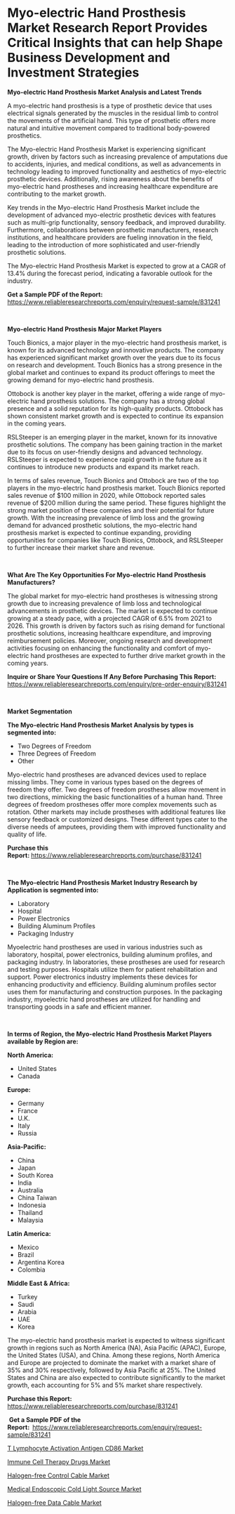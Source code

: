 <p><h1>Myo-electric Hand Prosthesis Market Research Report Provides Critical Insights that can help Shape Business Development and Investment Strategies</h1></p><p><strong>Myo-electric Hand Prosthesis Market Analysis and Latest Trends</strong></p>
<p><p>A myo-electric hand prosthesis is a type of prosthetic device that uses electrical signals generated by the muscles in the residual limb to control the movements of the artificial hand. This type of prosthetic offers more natural and intuitive movement compared to traditional body-powered prosthetics.</p><p>The Myo-electric Hand Prosthesis Market is experiencing significant growth, driven by factors such as increasing prevalence of amputations due to accidents, injuries, and medical conditions, as well as advancements in technology leading to improved functionality and aesthetics of myo-electric prosthetic devices. Additionally, rising awareness about the benefits of myo-electric hand prostheses and increasing healthcare expenditure are contributing to the market growth.</p><p>Key trends in the Myo-electric Hand Prosthesis Market include the development of advanced myo-electric prosthetic devices with features such as multi-grip functionality, sensory feedback, and improved durability. Furthermore, collaborations between prosthetic manufacturers, research institutions, and healthcare providers are fueling innovation in the field, leading to the introduction of more sophisticated and user-friendly prosthetic solutions.</p><p>The Myo-electric Hand Prosthesis Market is expected to grow at a CAGR of 13.4% during the forecast period, indicating a favorable outlook for the industry.</p></p>
<p><strong>Get a Sample PDF of the Report:&nbsp;</strong> <a href="https://www.reliableresearchreports.com/enquiry/request-sample/831241">https://www.reliableresearchreports.com/enquiry/request-sample/831241</a></p>
<p>&nbsp;</p>
<p><strong>Myo-electric Hand Prosthesis Major Market Players</strong></p>
<p><p>Touch Bionics, a major player in the myo-electric hand prosthesis market, is known for its advanced technology and innovative products. The company has experienced significant market growth over the years due to its focus on research and development. Touch Bionics has a strong presence in the global market and continues to expand its product offerings to meet the growing demand for myo-electric hand prosthesis.</p><p>Ottobock is another key player in the market, offering a wide range of myo-electric hand prosthesis solutions. The company has a strong global presence and a solid reputation for its high-quality products. Ottobock has shown consistent market growth and is expected to continue its expansion in the coming years.</p><p>RSLSteeper is an emerging player in the market, known for its innovative prosthetic solutions. The company has been gaining traction in the market due to its focus on user-friendly designs and advanced technology. RSLSteeper is expected to experience rapid growth in the future as it continues to introduce new products and expand its market reach.</p><p>In terms of sales revenue, Touch Bionics and Ottobock are two of the top players in the myo-electric hand prosthesis market. Touch Bionics reported sales revenue of $100 million in 2020, while Ottobock reported sales revenue of $200 million during the same period. These figures highlight the strong market position of these companies and their potential for future growth. With the increasing prevalence of limb loss and the growing demand for advanced prosthetic solutions, the myo-electric hand prosthesis market is expected to continue expanding, providing opportunities for companies like Touch Bionics, Ottobock, and RSLSteeper to further increase their market share and revenue.</p></p>
<p>&nbsp;</p>
<p><strong>What Are The Key Opportunities For Myo-electric Hand Prosthesis Manufacturers?</strong></p>
<p><p>The global market for myo-electric hand prostheses is witnessing strong growth due to increasing prevalence of limb loss and technological advancements in prosthetic devices. The market is expected to continue growing at a steady pace, with a projected CAGR of 6.5% from 2021 to 2026. This growth is driven by factors such as rising demand for functional prosthetic solutions, increasing healthcare expenditure, and improving reimbursement policies. Moreover, ongoing research and development activities focusing on enhancing the functionality and comfort of myo-electric hand prostheses are expected to further drive market growth in the coming years.</p></p>
<p><strong>Inquire or Share Your Questions If Any Before Purchasing This Report:</strong> <a href="https://www.reliableresearchreports.com/enquiry/pre-order-enquiry/831241">https://www.reliableresearchreports.com/enquiry/pre-order-enquiry/831241</a></p>
<p>&nbsp;</p>
<p><strong>Market Segmentation</strong></p>
<p><strong>The Myo-electric Hand Prosthesis Market Analysis by types is segmented into:</strong></p>
<p><ul><li>Two Degrees of Freedom</li><li>Three Degrees of Freedom</li><li>Other</li></ul></p>
<p><p>Myo-electric hand prostheses are advanced devices used to replace missing limbs. They come in various types based on the degrees of freedom they offer. Two degrees of freedom prostheses allow movement in two directions, mimicking the basic functionalities of a human hand. Three degrees of freedom prostheses offer more complex movements such as rotation. Other markets may include prostheses with additional features like sensory feedback or customized designs. These different types cater to the diverse needs of amputees, providing them with improved functionality and quality of life.</p></p>
<p><strong>Purchase this Report:&nbsp;</strong><a href="https://www.reliableresearchreports.com/purchase/831241">https://www.reliableresearchreports.com/purchase/831241</a></p>
<p>&nbsp;</p>
<p><strong>The Myo-electric Hand Prosthesis Market Industry Research by Application is segmented into:</strong></p>
<p><ul><li>Laboratory</li><li>Hospital</li><li>Power Electronics</li><li>Building Aluminum Profiles</li><li>Packaging Industry</li></ul></p>
<p><p>Myoelectric hand prostheses are used in various industries such as laboratory, hospital, power electronics, building aluminum profiles, and packaging industry. In laboratories, these prostheses are used for research and testing purposes. Hospitals utilize them for patient rehabilitation and support. Power electronics industry implements these devices for enhancing productivity and efficiency. Building aluminum profiles sector uses them for manufacturing and construction purposes. In the packaging industry, myoelectric hand prostheses are utilized for handling and transporting goods in a safe and efficient manner.</p></p>
<p>&nbsp;</p>
<p><strong>In terms of Region, the Myo-electric Hand Prosthesis Market Players available by Region are:</strong></p>
<p>
    <p> <strong> North America: </strong>
        <ul>
            <li>United States</li>
            <li>Canada</li>
        </ul>
        </p> 
    <p> <strong> Europe: </strong>
        <ul>
            <li>Germany</li>
            <li>France</li>
            <li>U.K.</li>
            <li>Italy</li>
            <li>Russia</li>
        </ul>
        </p> 
    <p> <strong> Asia-Pacific: </strong>
        <ul>
            <li>China</li>
            <li>Japan</li>
            <li>South Korea</li>
            <li>India</li>
            <li>Australia</li>
            <li>China Taiwan</li>
            <li>Indonesia</li>
            <li>Thailand</li>
            <li>Malaysia</li>
        </ul>
        </p> 
    <p> <strong> Latin America: </strong>
        <ul>
            <li>Mexico</li>
            <li>Brazil</li>
            <li>Argentina Korea</li>
            <li>Colombia</li>
        </ul>
        </p> 
    <p> <strong> Middle East & Africa: </strong>
        <ul>
            <li>Turkey</li>
            <li>Saudi</li>
            <li>Arabia</li>
            <li>UAE</li>
            <li>Korea</li>
        </ul>
    </p>
    </p>
<p><p>The myo-electric hand prosthesis market is expected to witness significant growth in regions such as North America (NA), Asia Pacific (APAC), Europe, the United States (USA), and China. Among these regions, North America and Europe are projected to dominate the market with a market share of 35% and 30% respectively, followed by Asia Pacific at 25%. The United States and China are also expected to contribute significantly to the market growth, each accounting for 5% and 5% market share respectively.</p></p>
<p><strong>Purchase this Report: </strong><a href="https://www.reliableresearchreports.com/purchase/831241">https://www.reliableresearchreports.com/purchase/831241</a></p>
<p>&nbsp;<strong>Get a Sample PDF of the Report:&nbsp;&nbsp;</strong><a href="https://www.reliableresearchreports.com/enquiry/request-sample/831241">https://www.reliableresearchreports.com/enquiry/request-sample/831241</a></p>
<p><strong></strong></p>
<p><p><a href="https://medium.com/@christinegreen87/t-lymphocyte-activation-antigen-cd86-market-trends-and-market-analysis-forecasted-for-period-68530c2d6bb5">T Lymphocyte Activation Antigen CD86 Market</a></p><p><a href="https://medium.com/@caylawisoky8698/immune-cell-therapy-drugs-market-exploring-market-share-market-trends-and-future-growth-dad9040b389c">Immune Cell Therapy Drugs Market</a></p><p><a href="https://issuu.com/reportprime-2/docs/halogen-free-control-cable-market-size-2030.pptx">Halogen-free Control Cable Market</a></p><p><a href="https://github.com/YashRP12/Market-Research-Report-List-3/blob/main/medical-endoscopic-cold-light-source-market.md">Medical Endoscopic Cold Light Source Market</a></p><p><a href="https://issuu.com/reportprime-2/docs/halogen-free-data-cable-market-size-2030.pptx">Halogen-free Data Cable Market</a></p></p>